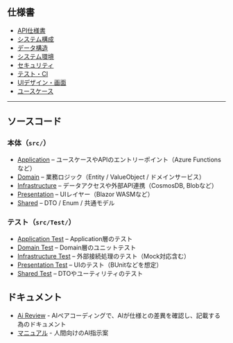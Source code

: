 ## 仕様書

- [API仕様書](specification/api-spec.yaml)  
- [システム構成](specification/architecture.yaml)  
- [データ構造](specification/data-design.yaml)  
- [システム環境](specification/environment.yaml)  
- [セキュリティ](specification/security.yaml)  
- [テスト・CI](specification/test-policy.yaml)  
- [UIデザイン・画面](specification/ui-design.yaml)  
- [ユースケース](specification/use-cases.yaml)  

---

## ソースコード

### 本体（`src/`）

- [Application](src/Application) – ユースケースやAPIのエントリーポイント（Azure Functionsなど）
- [Domain](src/Domain) – 業務ロジック（Entity / ValueObject / ドメインサービス）
- [Infrastructure](src/Infrastructure) – データアクセスや外部API連携（CosmosDB, Blobなど）
- [Presentation](src/Presentation) – UIレイヤー（Blazor WASMなど）
- [Shared](src/Shared) – DTO / Enum / 共通モデル

### テスト（`src/Test/`）

- [Application Test](src/Test/Application) – Application層のテスト
- [Domain Test](src/Test/Domain) – Domain層のユニットテスト
- [Infrastructure Test](src/Test/Infrastructure) – 外部接続処理のテスト（Mock対応含む）
- [Presentation Test](src/Test/Presentation) – UIのテスト（BUnitなどを想定）
- [Shared Test](src/Test/Shared) – DTOやユーティリティのテスト

## ドキュメント

- [Ai Review](docs/ai-review.md) - AIペアコーディングで、AIが仕様との差異を確認し、記載する為のドキュメント
- [マニュアル](docs/human-manual/md) - 人間向けのAI指示案